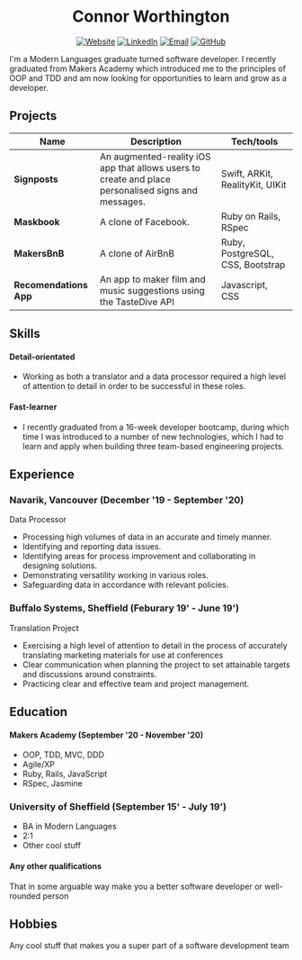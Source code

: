<h1 align="center">Connor Worthington</h1> 

<div align='center'>

[![Website]](https://www.connorworthington.com)
[![LinkedIn]](https://www.linkedin.com/in/connor-worthington-83b350131/)
[![Email]](mailto:worthington.connor@gmail.com)
[![GitHub]](https://github.com/crtw26)

</div>

I'm a Modern Languages graduate turned software developer. I recently graduated from Makers Academy which introduced me to the principles of OOP and TDD and am now looking for opportunities to learn and grow as a developer.

## Projects

| Name                         | Description       | Tech/tools        |
| ---------------------------- | ----------------- | ----------------- |
| **Signposts**            | An augmented-reality iOS app that allows users to create and place personalised signs and messages. | Swift, ARKit, RealityKit, UIKit |
| **Maskbook**             | A clone of Facebook.                                                                                | Ruby on Rails, RSpec            |
| **MakersBnB**            | A clone of AirBnB                                                                                   | Ruby, PostgreSQL, CSS, Bootstrap|
| **Recomendations App**   | An app to maker film and music suggestions using the TasteDive API                                  | Javascript, CSS

## Skills

#### Detail-orientated

- Working as both a translator and a data processor required a high level of attention to detail in order to be successful in these roles. 

#### Fast-learner

- I recently graduated from a 16-week developer bootcamp, during which time I was introduced to a number of new technologies, which I had to learn and apply when building three team-based engineering projects.

## Experience

### Navarik, Vancouver (December '19 - September '20)  
Data Processor

-	Processing high volumes of data in an accurate and timely manner. 
-	Identifying and reporting data issues.
-	Identifying areas for process improvement and collaborating in designing solutions.
-	Demonstrating versatility working in various roles. 
-	Safeguarding data in accordance with relevant policies.


### Buffalo Systems, Sheffield (Feburary 19' - June 19')  
Translation Project

-	Exercising a high level of attention to detail in the process of accurately translating marketing materials for use at 
  conferences
-	Clear communication when planning the project to set attainable targets and discussions around constraints.
-	Practicing clear and effective team and project management.


## Education

#### Makers Academy (September '20 - November '20)

- OOP, TDD, MVC, DDD
- Agile/XP
- Ruby, Rails, JavaScript
- RSpec, Jasmine

### University of Sheffield (September 15' - July 19')

- BA in Modern Languages
- 2:1
- Other cool stuff

#### Any other qualifications

That in some arguable way make you a better software developer or well-rounded person

## Hobbies

Any cool stuff that makes you a super part of a software development team

[linkedin]: https://img.shields.io/badge/LinkedIn-%232A6AC7?style=for-the-badge&logo=linkedin
[email]: https://img.shields.io/badge/Email-%23D14836?style=for-the-badge&logo=gmail&logoColor=white
[github]: https://img.shields.io/badge/GitHub-%23181717?style=for-the-badge&logo=github&logoColor=white
[Website]: https://img.shields.io/badge/-TL%20Website-%234b4b4b?style=for-the-badge
